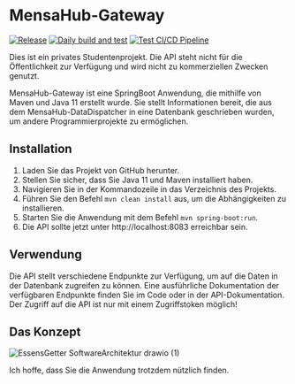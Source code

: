 # MensaHub-Gateway

[![Release](https://github.com/olech2412/MensaHub-Gateway/actions/workflows/Release.yml/badge.svg)](https://github.com/olech2412/MensaHub-Gateway/actions/workflows/Release.yml)
[![Daily build and test](https://github.com/olech2412/MensaHub-Gateway/actions/workflows/maven.yml/badge.svg)](https://github.com/olech2412/MensaHub-Gateway/actions/workflows/maven.yml)
[![Test CI/CD Pipeline](https://github.com/olech2412/MensaHub-Gateway/actions/workflows/TestPipeline.yml/badge.svg)](https://github.com/olech2412/MensaHub-Gateway/actions/workflows/TestPipeline.yml)

Dies ist ein privates Studentenprojekt. Die API steht nicht für die Öffentlichkeit zur Verfügung und wird nicht zu kommerziellen Zwecken genutzt.

MensaHub-Gateway ist eine SpringBoot Anwendung, die mithilfe von Maven und Java 11 erstellt wurde. Sie stellt Informationen bereit, die aus dem MensaHub-DataDispatcher in eine Datenbank geschrieben wurden, um andere Programmierprojekte zu ermöglichen.

## Installation

1. Laden Sie das Projekt von GitHub herunter.
2. Stellen Sie sicher, dass Sie Java 11 und Maven installiert haben.
3. Navigieren Sie in der Kommandozeile in das Verzeichnis des Projekts.
4. Führen Sie den Befehl `mvn clean install` aus, um die Abhängigkeiten zu installieren.
5. Starten Sie die Anwendung mit dem Befehl `mvn spring-boot:run`.
6. Die API sollte jetzt unter http://localhost:8083 erreichbar sein.

## Verwendung

Die API stellt verschiedene Endpunkte zur Verfügung, um auf die Daten in der Datenbank zugreifen zu können. Eine ausführliche Dokumentation der verfügbaren Endpunkte finden Sie im Code oder in der API-Dokumentation.
Der Zugriff auf die API ist nur mit einem Zugriffstoken möglich!

## Das Konzept
![EssensGetter SoftwareArchitektur drawio (1)](https://user-images.githubusercontent.com/76694468/212769942-63c4dd74-2664-4111-9736-429c27f669c5.png)

Ich hoffe, dass Sie die Anwendung trotzdem nützlich finden.
